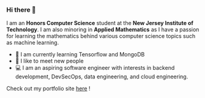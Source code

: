 ### Hi there 👋
I am an **Honors Computer Science** student at the **New Jersey Institute of Technology**. I am also minoring in **Applied Mathematics** as I have a passion for learning the mathematics behind various computer science topics such as machine learning. 

- 🧠  I am currently learning Tensorflow and MongoDB
- 🤝 I like to meet new people
- 💻 I am an aspiring software engineer with interests in backend development, DevSecOps, data engineering, and cloud engineering. 

Check out my portfolio site [here](https://haleynpatel.github.io/) !
